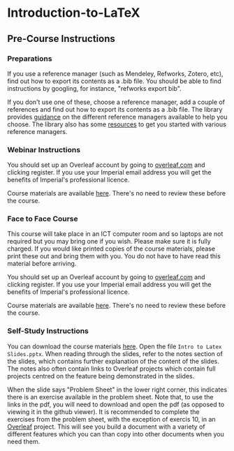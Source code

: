 # Introduction-to-LaTeX

## Pre-Course Instructions

### Preparations

If you use a reference manager (such as Mendeley, Refworks, Zotero, etc), find out how to export its contents as a .bib file. You should be able to find instructions by googling, for instance, "refworks export bib".

If you don't use one of these, choose a reference manager, add a couple of references and find out how to export its contents as a .bib file. The library provides [guidance](https://www.imperial.ac.uk/media/imperial-college/administration-and-support-services/library/public/Reference-management-software-comparison-final-version---2021.pdf) on the different reference managers available to help you choose. The library also has some [resources](https://www.imperial.ac.uk/admin-services/library/learning-support/reference-management/) to get you started with various reference managers.

### Webinar Instructions

You should set up an Overleaf account by going to [overleaf.com](https://www.overleaf.com) and clicking register. If you use your Imperial email address you will get the benefits of Imperial's professional licence.

Course materials are available [here](https://github.com/coolernato/Introduction-to-LaTeX/archive/refs/heads/master.zip). There's no need to review these before the course.

### Face to Face Course

This course will take place in an ICT computer room and so laptops are not required but you may bring one if you wish. Please make sure it is fully charged. If you would like printed copies of the course materials, please print these out and bring them with you. You do not have to have read this material before arriving.

You should set up an Overleaf account by going to [overleaf.com](https://www.overleaf.com) and clicking register. If you use your Imperial email address you will get the benefits of Imperial's professional licence.

Course materials are available [here](https://github.com/coolernato/Introduction-to-LaTeX/archive/refs/heads/master.zip). There's no need to review these before the course.

### Self-Study Instructions

You can download the course materials [here](https://github.com/coolernato/Introduction-to-LaTeX/archive/refs/heads/master.zip). Open the file ```Intro to Latex Slides.pptx```. When reading through the slides, refer to the notes section of the slides, which contains further explanation of the content of the slides. The notes also often contain links to Overleaf projects which contain full projects centred on the feature being demonstrated in the slides.

When the slide says "Problem Sheet" in the lower right corner, this indicates there is an exercise available in the problem sheet. Note that, to use the links in the pdf, you will need to download and open the pdf (as opposed to viewing it in the github viewer). It is recommended to complete the exercises from the problem sheet, with the exception of exercis 10, in an [Overleaf](https://www.overleaf.com) project. This will see you build a document with a variety of different features which you can than copy into other documents when you need them.
